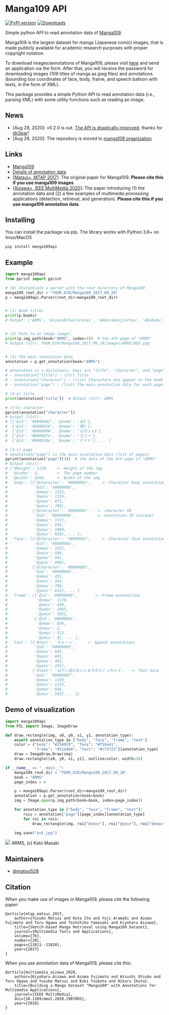 # Manga109 API

[![PyPI version](https://badge.fury.io/py/manga109api.svg)](https://badge.fury.io/py/manga109api)
[![Downloads](https://pepy.tech/badge/manga109api)](https://pepy.tech/project/manga109api)

Simple python API to read annotation data of [Manga109](http://www.manga109.org/en/).

Manga109 is the largest dataset for manga (Japanese comic) images,
that is made publicly available for academic research purposes with proper copyright notation.

To download images/annotations of Manga109, please visit [here](http://www.manga109.org/en/download.html) and send an application via the form.
After that, you will receive the password for downloading images (109 titles of manga
as jpeg files)
and annotations (bounding box coordinates of face, body, frame, and speech balloon with texts,
in the form of XML).

This package provides a simple Python API to read annotation data (i.e., parsing XML)
with some utility functions such as reading an image.

## News
- [Aug 28, 2020]: v0.2.0 is out. [The API is drastically improved](https://github.com/matsui528/manga109api/pull/8), thanks for [@i3ear](https://github.com/i3ear)!
- [Aug 28, 2020]: The repository is moved to [manga109 organization](https://github.com/manga109)

## Links
- [Manga109](http://www.manga109.org/en/)
- [Details of annotation data](http://www.manga109.org/en/annotations.html)
- [[Matsui+, MTAP 2017]](https://link.springer.com/content/pdf/10.1007%2Fs11042-016-4020-z.pdf): The original paper for Manga109. **Please cite this if you use manga109 images**
- [[Aizawa+, IEEE MultiMedia 2020]](https://arxiv.org/abs/2005.04425): The paper introducing (1) the annotation data and (2) a few examples of multimedia processing applications (detection, retrieval, and generation). **Please cite this if you use manga109 annotation data**

## Installing
You can install the package via pip. The library works with Python 3.6+ on linux/MacOS
```bash
pip install manga109api
```

## Example

```python
import manga109api
from pprint import pprint

# (0) Instantiate a parser with the root directory of Manga109
manga109_root_dir = "YOUR_DIR/Manga109_2017_09_28"
p = manga109api.Parser(root_dir=manga109_root_dir)


# (1) Book titles 
print(p.books)
# Output: ['ARMS', 'AisazuNihaIrarenai', 'AkkeraKanjinchou', 'Akuhamu', ...


# (2) Path to an image (page).
print(p.img_path(book="ARMS", index=3))  # the 4th page of "ARMS"
# Output (str): YOUR_DIR/Manga109_2017_09_28/images/ARMS/003.jpg


# (3) The main annotation data
annotation = p.get_annotation(book="ARMS")

# annotation is a dictionary. Keys are "title", "character", and "page":
# - annotation["title"] : (str) Title
# - annotation["character"] : (list) Characters who appear in the book
# - annotation["page"] : (list) The main annotation data for each page

# (3-a) title
print(annotation["title"])  # Output (str): ARMS

# (3-b) character
pprint(annotation["character"])
# Output (list):
# [{'@id': '00000003', '@name': '女1'},
#  {'@id': '00000010', '@name': '男1'},
#  {'@id': '00000090', '@name': 'ロボット1'},
#  {'@id': '000000fe', '@name': 'エリー'},
#  {'@id': '0000010a', '@name': 'ケイト'}, ... ]

# (3-c) page
# annotation["page"] is the main annotation data (list of pages)
pprint(annotation["page"][3])  # the data of the 4th page of "ARMS"
# Output (dict):
# {'@height': 1170,    <- Height of the img
#  '@index': 3,        <- The page number
#  '@width': 1654,     <- Width of the img
#  'body': [{'@character': '00000003',     <- Character body annotations
#            '@id': '00000006',
#            '@xmax': 1352,
#            '@xmin': 1229,
#            '@ymax': 875,
#            '@ymin': 709},
#           {'@character': '00000003',   <- character ID
#            '@id': '00000008',          <- annotation ID (unique)
#            '@xmax': 1172,
#            '@xmin': 959,
#            '@ymax': 1089,
#            '@ymin': 820}, ... ],
#  'face': [{'@character': '00000003',     <- Character face annotations
#            '@id': '0000000a',
#            '@xmax': 1072,
#            '@xmin': 989,
#            '@ymax': 941,
#            '@ymin': 890},
#           {'@character': '00000003',
#            '@id': '0000000d',
#            '@xmax': 453,
#            '@xmin': 341,
#            '@ymax': 700,
#            '@ymin': 615}, ... ],
#  'frame': [{'@id': '00000009',        <- Frame annotations
#             '@xmax': 1170,
#             '@xmin': 899,
#             '@ymax': 1085,
#             '@ymin': 585},
#            {'@id': '0000000c',
#             '@xmax': 826,
#             '@xmin': 2,
#             '@ymax': 513,
#             '@ymin': 0}, ... ],
#  'text': [{'#text': 'キャーッ',     <- Speech annotations
#            '@id': '00000005',
#            '@xmax': 685,
#            '@xmin': 601,
#            '@ymax': 402,
#            '@ymin': 291},
#           {'#text': 'はやく逃げないとまきぞえくっちゃう',   <- Text data
#            '@id': '00000007',
#            '@xmax': 1239,
#            '@xmin': 1155,
#            '@ymax': 686,
#            '@ymin': 595} ... ]}
```


## Demo of visualization
```python
import manga109api
from PIL import Image, ImageDraw

def draw_rectangle(img, x0, y0, x1, y1, annotation_type):
    assert annotation_type in ["body", "face", "frame", "text"]
    color = {"body": "#258039", "face": "#f5be41",
             "frame": "#31a9b8", "text": "#cf3721"}[annotation_type]
    draw = ImageDraw.Draw(img)
    draw.rectangle([x0, y0, x1, y1], outline=color, width=10)

if __name__ == "__main__":
    manga109_root_dir = "YOUR_DIR/Manga109_2017_09_28"
    book = "ARMS"
    page_index = 6

    p = manga109api.Parser(root_dir=manga109_root_dir)
    annotation = p.get_annotation(book=book)
    img = Image.open(p.img_path(book=book, index=page_index))

    for annotation_type in ["body", "face", "frame", "text"]:
        rois = annotation["page"][page_index][annotation_type]
        for roi in rois:
            draw_rectangle(img, roi["@xmin"], roi["@ymin"], roi["@xmax"], roi["@ymax"], annotation_type)

    img.save("out.jpg")
```
![](http://yusukematsui.me/project/sketch2manga/img/manga109_api_example.png)
ARMS, (c) Kato Masaki




## Maintainers
- [@matsui528](https://github.com/matsui528)


## Citation
When you make use of images in Manga109, please cite the following paper:

    @article{mtap_matsui_2017,
        author={Yusuke Matsui and Kota Ito and Yuji Aramaki and Azuma Fujimoto and Toru Ogawa and Toshihiko Yamasaki and Kiyoharu Aizawa},
        title={Sketch-based Manga Retrieval using Manga109 Dataset},
        journal={Multimedia Tools and Applications},
        volume={76},
        number={20},
        pages={21811--21838},
        year={2017}
    }

When you use annotation data of Manga109, please cite this:

    @article{multimedia_aizawa_2020,
        author={Kiyoharu Aizawa and Azuma Fujimoto and Atsushi Otsubo and Toru Ogawa and Yusuke Matsui and Koki Tsubota and Hikaru Ikuta},
        title={Building a Manga Dataset "Manga109" with Annotations for Multimedia Applications},
        journal={IEEE MultiMedia},
        doi={10.1109/mmul.2020.2987895},
        year={2020}
    }
